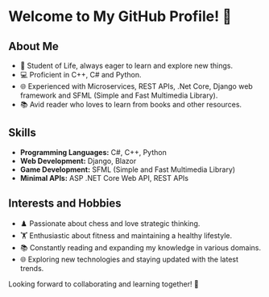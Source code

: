 # Welcome to My GitHub Profile! 👋

## About Me

- 🌱 Student of Life, always eager to learn and explore new things.
- 💻 Proficient in C++, C# and Python.
- 🌐 Experienced with Microservices, REST APIs, .Net Core, Django web framework and SFML (Simple and Fast Multimedia Library).
- 📚 Avid reader who loves to learn from books and other resources.

## Skills

- **Programming Languages:** C#, C++, Python
- **Web Development:** Django, Blazor
- **Game Development:** SFML (Simple and Fast Multimedia Library)
- **Minimal APIs:** ASP .NET Core Web API, REST APIs

## Interests and Hobbies

- ♟️ Passionate about chess and love strategic thinking.
- 🏋️ Enthusiastic about fitness and maintaining a healthy lifestyle.
- 📚 Constantly reading and expanding my knowledge in various domains.
- 🌐 Exploring new technologies and staying updated with the latest trends.

Looking forward to collaborating and learning together! 🚀
